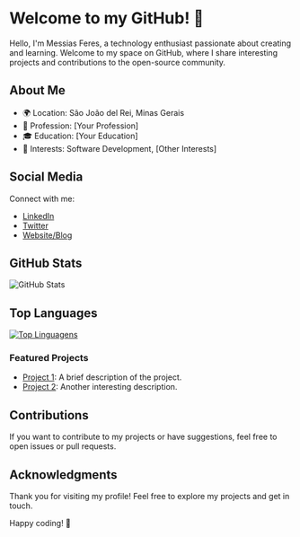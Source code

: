 # Welcome to my GitHub! 👋

Hello, I'm Messias Feres, a technology enthusiast passionate about creating and learning. Welcome to my space on GitHub, where I share interesting projects and contributions to the open-source community.

## About Me

- 🌍 Location: São João del Rei, Minas Gerais
- 💼 Profession: [Your Profession]
- 🎓 Education: [Your Education]
- 🚀 Interests: Software Development, [Other Interests]

## Social Media

Connect with me:

- [LinkedIn](https://www.linkedin.com/in/messiasfcm/)
- [Twitter](https://twitter.com/your_username)
- [Website/Blog](https://yourwebsite.com)

## GitHub Stats

![GitHub Stats](https://github-readme-stats.vercel.app/api?username=MessiasFCM&show_icons=true&count_private=true&hide=issues&theme=dark)

## Top Languages

[![Top Linguagens](https://github-readme-stats.vercel.app/api/top-langs/?username=MessiasFCM&layout=compact&theme=dracula)](https://github.com/anuraghazra/github-readme-stats)

### Featured Projects

- [Project 1](https://github.com/your-username/project1): A brief description of the project.
- [Project 2](https://github.com/your-username/project2): Another interesting description.

## Contributions

If you want to contribute to my projects or have suggestions, feel free to open issues or pull requests.

## Acknowledgments

Thank you for visiting my profile! Feel free to explore my projects and get in touch.

Happy coding! 🚀
